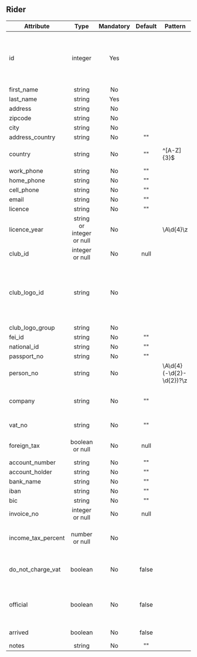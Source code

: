 ## Rider

Attribute | Type | Mandatory | Default | Pattern | Description
--- | :---: | :---: | :---: | --- | ---
id | integer | Yes |  |  | On importing entries, this should be your primary key for this resource. When exporting, this will be our internal id and your primary key will be in the foreign_id attribute.
first_name | string | No |  |  | 
last_name | string | Yes |  |  | 
address | string | No |  |  | 
zipcode | string | No |  |  | 
city | string | No |  |  | 
address_country | string | No | "" |  | 
country | string | No | "" | ^[A-Z]{3}$ | The IOC code of the country the rider is competing for
work_phone | string | No | "" |  | 
home_phone | string | No | "" |  | 
cell_phone | string | No | "" |  | 
email | string | No | "" |  | 
licence | string | No | "" |  | 
licence_year | string or integer or null | No |  | \A\d{4}\z | 
club_id | integer or null | No | null |  | Your primary key of the club
club_logo_id | string | No |  |  | Refers to our central repository for logos which are shared between all our systems. When logo_id is a number and less then 4 digits, prefix it with zero. Example 54 should be 0054
club_logo_group | string | No |  |  | 
fei_id | string | No | "" |  | FEI ID for the person
national_id | string | No | "" |  | 
passport_no | string | No | "" |  | 
person_no | string | No |  | \A\d{4}(-\d{2}-\d{2})?\z | Either ISO 8601 formatted birth date, or only year of birth
company | string | No | "" |  | If the person is represented by a company, this name will be shown on the invoice
vat_no | string | No | "" |  | VAT number for the company
foreign_tax | boolean or null | No | null |  | Apply foreign tax leave as null to make the system auto calculate this
account_number | string | No | "" |  | 
account_holder | string | No | "" |  | 
bank_name | string | No | "" |  | 
iban | string | No | "" |  | 
bic | string | No | "" |  | 
invoice_no | integer or null | No | null |  | Invoice number generated by the system on print out
income_tax_percent | number or null | No |  |  | Override the normal income tax percent defined in show settings for this person
do_not_charge_vat | boolean | No | false |  | When true, VAT for all fees with respect_do_not_charge_vat set to true will excluded
official | boolean | No | false |  | Flag this person as an official, with this flag is true, the person can be selected as ground jury or dressage judge
arrived | boolean | No | false |  | Flag to set if the person has arrived on the show
notes | string | No | "" |  | 
